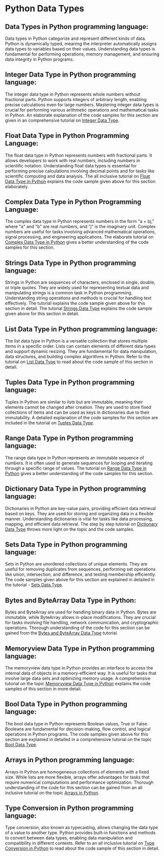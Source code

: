 # Python Data Types


## Data Types in Python programming language:
Data types in Python categorize and represent different kinds of data. Python is dynamically typed, meaning the interpreter automatically assigns data types to variables based on their values. Understanding data types is fundamental for performing operations, memory management, and ensuring data integrity in Python programs. 

## Integer Data Type in Python programming language:
The integer data type in Python represents whole numbers without fractional parts. Python supports integers of arbitrary length, enabling precise calculations even for large numbers. Mastering integer data types is crucial for performing various arithmetic operations and mathematical tasks in Python. An elaborate explanation of the code samples for this section are given in an comprehensive tutorial on <a href="https://www.kolledge.com/python/tutorial/integer-data-type-in-python-programming-language">Integer Data Type</a>.

## Float Data Type in Python Programming Language:
The float data type in Python represents numbers with fractional parts. It allows developers to work with real numbers, including numbers in scientific notation. Understanding float data types is essential for performing precise calculations involving decimal points and for tasks like scientific computing and data analysis. The all inclusive tutorial on <a href="https://www.kolledge.com/python/tutorial/float-data-type-in-python-programming-language">Float Data Type in Python</a> explains the code sample given above for this section elaborately.

## Complex Data Type in Python Programming Language:
The complex data type in Python represents numbers in the form "a + bj," where "a" and "b" are real numbers, and "j" is the imaginary unit. Complex numbers are useful for tasks involving advanced mathematical operations, signal processing, and engineering applications. The elaborate tutorial on <a href="https://www.kolledge.com/python/tutorial/complex-data-type-in-python-programming-language">Complex Data Type in Python</a> gives a better understanding of the code samples for this section.

## Strings Data Type in Python programming language:
Strings in Python are sequences of characters, enclosed in single, double, or triple quotes. They are widely used for representing textual data and manipulating strings is a common task in Python programming. Understanding string operations and methods is crucial for handling text effectively. The tutorial <a href=""></a> explains the code sample given above for this section in detail. The tutorial <a href="https://www.kolledge.com/python/tutorial/strings-data-type-in-python-programming-language">Strings Data Type</a> explains the code sample given above for this section in detail.

## List Data Type in Python programming language:
The list data type in Python is a versatile collection that stores multiple items in a specific order. Lists can contain elements of different data types and support dynamic resizing. They are fundamental for data manipulation, data structures, and building complex algorithms in Python. Refer to the tutorial on <a href="https://www.kolledge.com/python/tutorial/list-data-type-in-python-programming-language">List Data Type</a> to read about the code sample of this section in detail.

## Tuples Data Type in Python programming language:
Tuples in Python are similar to lists but are immutable, meaning their elements cannot be changed after creation. They are used to store fixed collections of items and can be used as keys in dictionaries due to their immutability. A detailed explanation of the code samples for this section are included in the tutorial on <a href="https://www.kolledge.com/python/tutorial/tuples-data-type-in-python-programming-language">Tuples Data Type</a>.

## Range Data Type in Python programming language:
The range data type in Python represents an immutable sequence of numbers. It is often used to generate sequences for looping and iterating through a specific range of values. The tutorial on <a href="https://www.kolledge.com/python/tutorial/range-data-type-in-python-programming-language">Range Data Type in Python</a> gives a better understanding of the code samples for this section.

## Dictionary Data Type in Python programming language:
Dictionaries in Python are key-value pairs, providing efficient data retrieval based on keys. They are used for storing and organizing data in a flexible manner. Understanding dictionaries is vital for tasks like data processing, mapping, and efficient data retrieval. The step by step tutorial on <a href="https://www.kolledge.com/python/tutorial/dictionary-data-type-in-python-programming-language">Dictionary Data Type</a> throws more light on the topic and the code samples.

## Sets Data Type in Python programming language:
Sets in Python are unordered collections of unique elements. They are useful for removing duplicates from sequences, performing set operations like union, intersection, and difference, and testing membership efficiently. The code samples given above for this section are explained in detailed in the tutorial - <a href="https://www.kolledge.com/python/tutorial/sets-data-type-in-python-programming-language">Sets Data Type</a>.

## Bytes and ByteArray Data Type in Python:
Bytes and ByteArray are used for handling binary data in Python. Bytes are immutable, while ByteArray allows in-place modifications. They are crucial for tasks involving file handling, network communication, and cryptographic operations. Thorough understanding of the code for this section can be gained from the <a href="https://www.kolledge.com/python/tutorial/bytes-and-bytearray-data-type-in-python">Bytes and ByteArray Data Type</a> tutorial.

## Memoryview Data Type in Python programming language:
The memoryview data type in Python provides an interface to access the internal data of objects in a memory-efficient way. It is useful for tasks that involve large data sets and optimizing memory usage. A comprehensive tutorial on the topic <a href="https://www.kolledge.com/python/tutorial/memoryview-data-type-in-python-programming-language">Memoryview Data Type in Python</a> explains the code samples of this section in more detail.

## Bool Data Type in Python programming language:
The bool data type in Python represents Boolean values, True or False. Booleans are fundamental for decision-making, flow control, and logical operations in Python programs. The code samples given above for this section are explained in detailed in a comprehensive tutorial on the topic <a href="https://www.kolledge.com/python/tutorial/bool-data-type-in-python-programming-language">Bool Data Type</a>.

## Arrays in Python programming language:
Arrays in Python are homogeneous collections of elements with a fixed size. While lists are more flexible, arrays offer advantages for tasks that require numerical computations and performance optimization. Thorough understanding of the code for this section can be gained from an all inclusive tutorial on the topic <a href="https://www.kolledge.com/python/tutorial/arrays-in-python-programming-language">Arrays in Python</a>.

## Type Conversion in Python programming language:
Type conversion, also known as typecasting, allows changing the data type of a value to another type. Python provides built-in functions and methods to convert between data types, enabling data manipulation and compatibility in different contexts. Refer to an all inclusive tutorial on <a href="https://www.kolledge.com/python/tutorial/type-conversion-in-python-programming-language">Type Conversion in Python</a> to read about the code sample of this section in detail. 